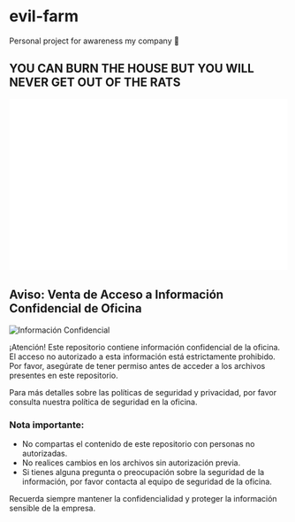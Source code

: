 # evil-farm
Personal project for awareness my company 👹

## YOU CAN BURN THE HOUSE BUT YOU WILL NEVER GET OUT OF THE RATS

![Bienvenid@s](evilrat.png)

## Aviso: Venta de Acceso a Información Confidencial de Oficina

![Información Confidencial](imagen.png)

¡Atención! Este repositorio contiene información confidencial de la oficina. El acceso no autorizado a esta información está estrictamente prohibido. Por favor, asegúrate de tener permiso antes de acceder a los archivos presentes en este repositorio.

Para más detalles sobre las políticas de seguridad y privacidad, por favor consulta nuestra política de seguridad en la oficina.

### Nota importante:

- No compartas el contenido de este repositorio con personas no autorizadas.
- No realices cambios en los archivos sin autorización previa.
- Si tienes alguna pregunta o preocupación sobre la seguridad de la información, por favor contacta al equipo de seguridad de la oficina.

Recuerda siempre mantener la confidencialidad y proteger la información sensible de la empresa.

